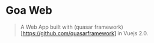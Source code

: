 # Goa Web

> A Web App built with (quasar framework)[https://github.com/quasarframework] in Vuejs 2.0.
